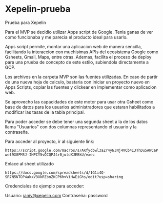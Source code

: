 # Xepelin-prueba
Prueba para Xepelin

Para el MVP se decidio utilizar Apps script de Google.
Tenia ganas de ver como funcionaba y me parecia el producto ideal para usarlo.

Apps script permite, montar una aplicacion web de manera sencilla, 
facilitando la interaccion con muchisimas APIs del ecosistema Google
como Gsheets, Gmail, Maps, entre otras. Ademas, facilita el proceso de deploy
para una prueba de concepto de este estilo, subiendola directamente a GCP. 

Los archivos en la carpeta MVP son las fuentes utilizadas. 
En caso de partir de una nueva hoja de calculo, bastaria con iniciar un proyecto
nuevo en Apps Scripts, copiar las fuentes y clickear en implementar como aplicacion web.

Se aprovecho las capacidades de este motor para usar otra Gsheet como base de datos para los 
usuarios administradores que estaran habilitados a modificar las tasas de la tabla principal.

Para poder acceder se debe tener una segunda sheet a la de los datos llama "Usuarios" con dos columnas
representando el usuario y la contraseña.

Para acceder al proyecto, ir al siguiente link:

`https://script.google.com/macros/s/AKfycbwl3aZr4yNJNj4VCb4IJThDu5AWCaPwel9X8PMSJ-IHPCY5vQCQPJ4r0jutdXJEBkU/exec`


Enlace al sheet utilizado 

`https://docs.google.com/spreadsheets/d/1G1i4Q-SR7N5NTOP4akxV3XkRZbnZKCP6hvViHwEiGhs/edit?usp=sharing`

Credenciales de ejemplo para acceder:

Usuario: ianiv@xepelin.com
Contraseña: password
